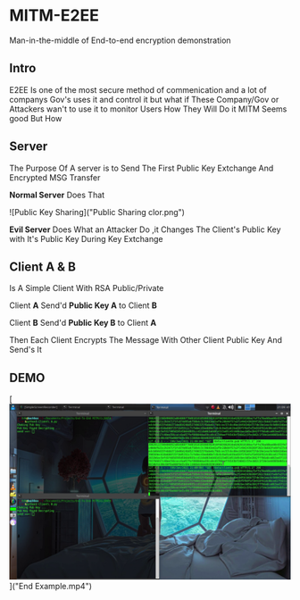 # MITM-E2EE
Man-in-the-middle of End-to-end encryption demonstration


## Intro
E2EE Is one of the most secure method of commenication
and a lot of companys Gov's uses it and control it
but what if These Company/Gov or Attackers wan't to use it to monitor Users 
How They Will Do it MITM Seems good But How


## Server
The Purpose Of A server is to Send The First Public Key Extchange And Encrypted MSG Transfer

**Normal Server** Does That 

![Public Key Sharing]("Public Sharing clor.png")


**Evil Server** Does What an Attacker Do ,it Changes The Client's Public Key with It's Public Key During Key Extchange

## Client A & B
Is A Simple Client With RSA Public/Private 

Client **A** Send'd **Public Key A** to Client **B**

Client **B** Send'd **Public Key B** to Client **A**

Then Each Client Encrypts The Message With Other Client Public Key And Send's It 

## DEMO

[![Watch the video](z.png)]("End Example.mp4")
